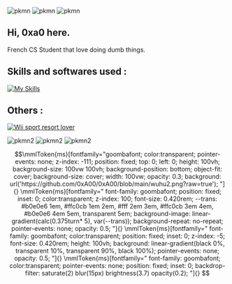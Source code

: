 ![pkmn](https://p.0xa0.dev/pokemon/groudon/animated/)
![pkmn](https://p.0xa0.dev/pokemon/rayquaza/animated/)
![pkmn](https://p.0xa0.dev/pokemon/kyogre/animated/)
<br>



## Hi, 0xa0 here.

French CS Student that love doing dumb things.


## Skills and softwares used :


[![My Skills](https://skillicons.dev/icons?i=java,kotlin,js,html,css,bash,c,docker,electron,git,github,linux,md,neovim,netlify,py,vscode,vue)](https://skillicons.dev)



## Others :
  
<a href="https://0xA00.github.io/WiisportResortPage/"> ![Wii sport resort lover](https://img.shields.io/badge/Wii_sport_resort_lover-9cf?style=for-the-badge&logo=wii&logoColor=white)</a>

![pkmn2](https://p.0xa0.dev/pokemon/entei/animated/shiny)
![pkmn2](https://p.0xa0.dev/pokemon/suicune/animated/shiny)
![pkmn2](https://p.0xa0.dev/pokemon/raikou/animated/shiny)

```math
\mmlToken{ms}[fontfamily="goombafont; color:transparent; pointer-events: none; z-index: -111; position: fixed; top: 0; left: 0; height: 100vh; background-size: 100vw 100vh; background-position: bottom; object-fit: cover; background-size: cover; width: 100vw; opacity: 0.3; background: url('https://github.com/0xA00/0xA00/blob/main/wuhu2.png?raw=true'); "]{}



\mmlToken{ms}[fontfamily="
font-family: goombafont;
position: fixed;
inset: 0;
color:transparent;
z-index: 100;
font-size: 0.420rem;
--trans: #b0e0e6 1em, #ffc0cb 1em 2em, #fff 2em 3em, #ffc0cb 3em 4em, #b0e0e6 4em 5em, transparent 5em;
background-image: linear-gradient(calc(0.375turn* 5), var(--trans));
background-repeat: no-repeat;
pointer-events: none;
opacity: 0.5;
"]{}

\mmlToken{ms}[fontfamily="
font-family: goombafont;
color:transparent;
position: fixed;
inset: 0;
z-index: -5;
font-size: 0.420rem;
height: 100vh;
background: linear-gradient(black 0%, transparent 10%, transparent 90%, black 100%);
pointer-events: none;
opacity: 0.5;
"]{}



\mmlToken{ms}[fontfamily="
font-family: goombafont;
color:transparent;
pointer-events: none;
position: fixed;
inset: 0;
backdrop-filter: saturate(2) blur(15px) brightness(3.7) opacity(0.2);
"]{}
